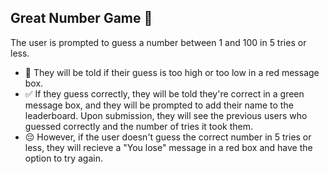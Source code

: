 ## Great Number Game 🎲

The user is prompted to guess a number between 1 and 100 in 5 tries or less. 
- 🚫 They will be told if their guess is too high or too low in a red message box. 
- ✅ If they guess correctly, they will be told they're correct in a green message box, and they will be prompted to add their name to the leaderboard. Upon submission, they will see the previous users who guessed correctly and the number of tries it took them. 
- 😔 However, if the user doesn't guess the correct number in 5 tries or less, they will recieve a "You lose" message in a red box and have the option to try again. 
